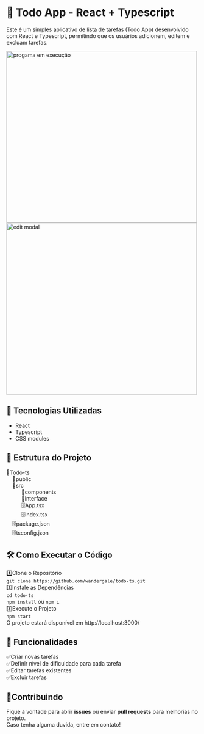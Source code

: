 # 🎈 Todo App - React + Typescript
Este é um simples aplicativo de lista de tarefas (Todo App) desenvolvido com React e Typescript, permitindo que os usuários adicionem, editem e excluam tarefas.<br/>

  <img alt="progama em execução" width="500px" height="450px" src="https://github.com/user-attachments/assets/cca09d64-6c1d-488c-b2bf-7b22b292fc93">
  
  <img alt="edit modal" width="500px" height="450px" src="https://github.com/user-attachments/assets/c302f64e-3b6a-4600-94aa-ecae7c0b1b32"/>
  
## 🚀 Tecnologias Utilizadas
* React
* Typescript
* CSS modules

## 📂 Estrutura do Projeto
📁Todo-ts <br />
&nbsp;&nbsp;&nbsp;&nbsp;📁public <br />
&nbsp;&nbsp;&nbsp;&nbsp;📁src <br />
&nbsp;&nbsp;&nbsp;&nbsp;&nbsp;&nbsp;&nbsp;&nbsp;&nbsp;&nbsp;📁components <br/>
&nbsp;&nbsp;&nbsp;&nbsp;&nbsp;&nbsp;&nbsp;&nbsp;&nbsp;&nbsp;📁interface <br/>
&nbsp;&nbsp;&nbsp;&nbsp;&nbsp;&nbsp;&nbsp;&nbsp;&nbsp;&nbsp;🗄App.tsx <br/>
&nbsp;&nbsp;&nbsp;&nbsp;&nbsp;&nbsp;&nbsp;&nbsp;&nbsp;&nbsp;🗄index.tsx<br/>
&nbsp;&nbsp;&nbsp;&nbsp;🗄package.json<br/>
&nbsp;&nbsp;&nbsp;&nbsp;🗄tsconfig.json<br/>

## 🛠 Como Executar o Código
1️⃣Clone o Repositório<br/>
`git clone https://github.com/wandergale/todo-ts.git`
<br/>
2️⃣Instale as Dependências <br/>
`cd todo-ts`<br/>
`npm install` ou `npm i`<br/>
3️⃣Execute o Projeto <br/>
`npm start` <br/>
O projeto estará disponível em http://localhost:3000/
<br/>
## 🎯 Funcionalidades<br/>
✅Criar novas tarefas<br/>
✅Definir nível de dificuldade para cada tarefa<br/>
✅Editar tarefas existentes<br/>
✅Excluir tarefas<br/>
## 🤝Contribuindo<br/>
Fique à vontade para abrir <strong>issues</strong> ou enviar <strong>pull requests</strong> para melhorias no projeto. <br/>
Caso tenha alguma duvida, entre em contato!
